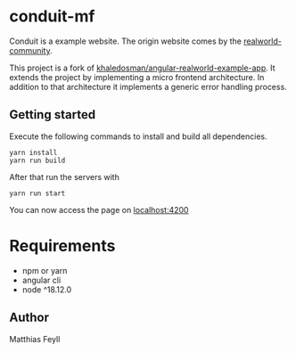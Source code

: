 # conduit-mf
Conduit is a example website. The origin website comes by the [realworld-community](https://realworld-docs.netlify.app/). 

This project is a fork of [khaledosman/angular-realworld-example-app](https://github.com/khaledosman/angular-realworld-example-app). It extends the project by implementing a micro frontend architecture. In addition to that architecture it implements a generic error handling process.

## Getting started
Execute the following commands to install and build all dependencies.
```
yarn install
yarn run build
```

After that run the servers with
```
yarn run start
```
You can now access the page on [localhost:4200](localhost:4200)

# Requirements
- npm or yarn
- angular cli
- node ^18.12.0


## Author
Matthias Feyll
